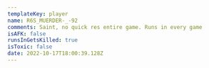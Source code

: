 ```yaml
---
templateKey: player
name: R6S_MUERDER-_-92
comments: Saint, no quick res entire game. Runs in every game
isAFK: false
runsInGetsKilled: true
isToxic: false
date: 2022-10-17T18:00:39.128Z
---
```

